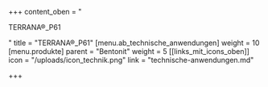 +++
content_oben = "<p>TERRANA®_P61</p>"
title = "TERRANA®_P61"
[menu.ab_technische_anwendungen]
weight = 10
[menu.produkte]
parent = "Bentonit"
weight = 5
[[links_mit_icons_oben]]
icon = "/uploads/icon_technik.png"
link = "technische-anwendungen.md"

+++
